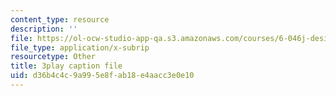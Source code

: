 ```yaml
---
content_type: resource
description: ''
file: https://ol-ocw-studio-app-qa.s3.amazonaws.com/courses/6-046j-design-and-analysis-of-algorithms-spring-2015/d36b4c4c9a995e8fab18e4aacc3e0e10_z0lJ2k0sl1g.vtt
file_type: application/x-subrip
resourcetype: Other
title: 3play caption file
uid: d36b4c4c-9a99-5e8f-ab18-e4aacc3e0e10
---
```

